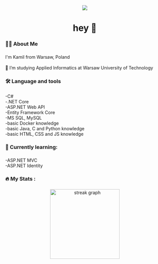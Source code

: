 <div align="center">
  <img src="https://visitor-badge.laobi.icu/badge?page_id=kamildobkowski.kamildobkowski&"  />
</div>

###

<h1 align="center">hey 👋</h1>

###

<h3 align="left">👩‍💻  About Me</h3>

###

<p align="left">I'm Kamil from Warsaw, Poland<br><br> 🔭 I’m studying Applied Informatics at Warsaw University of Technology <br>

###

<h3 align="left">🛠 Language and tools</h3>

###

<p align="left">-C#<br>-.NET Core<br>-ASP.NET Web API<br>-Entity Framework Core<br>-MS SQL, MySQL<br>-basic Docker knowledge<br>-basic Java, C and Python knowledge<br>-basic HTML, CSS and JS knowledge</p>

###

<h3 align="left">📓 Currently learning:</h3>

###

<p align="left">-ASP.NET MVC<br>-ASP.NET Identity</p>

###

<h3 align="left">🔥   My Stats :</h3>

###

<div align="center">
  <img src="https://streak-stats.demolab.com?user=kamildobkowski&locale=en&mode=daily&theme=dark&hide_border=false&border_radius=5&order=3" height="220" alt="streak graph"  />
</div>

###
